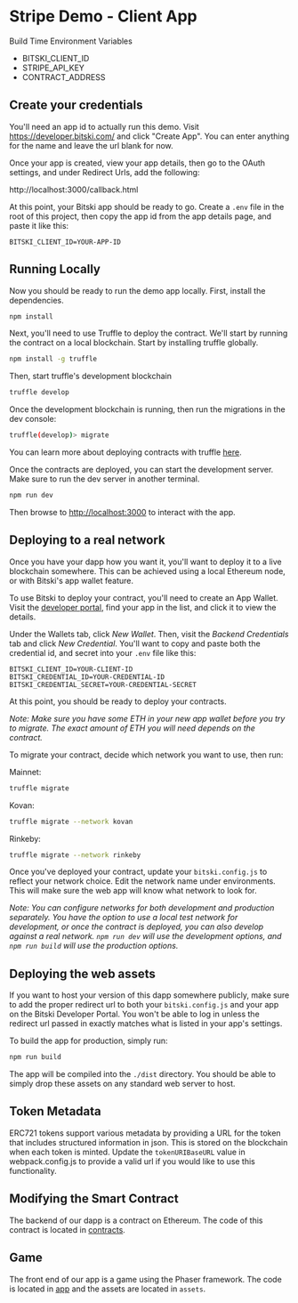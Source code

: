 # Stripe Demo - Client App

Build Time Environment Variables

- BITSKI_CLIENT_ID
- STRIPE_API_KEY
- CONTRACT_ADDRESS

## Create your credentials

You'll need an app id to actually run this demo. Visit https://developer.bitski.com/ and click "Create App". You can enter anything for the name and leave the url blank for now.

Once your app is created, view your app details, then go to the OAuth settings, and under Redirect Urls, add the following:

http://localhost:3000/callback.html

At this point, your Bitski app should be ready to go. Create a `.env` file in the root of this project, then copy the app id from the app details page, and paste it like this:

```
BITSKI_CLIENT_ID=YOUR-APP-ID
```

## Running Locally

Now you should be ready to run the demo app locally. First, install the dependencies.

```bash
npm install
```

Next, you'll need to use Truffle to deploy the contract. We'll start by running the contract on a local blockchain. Start by installing truffle globally.

```bash
npm install -g truffle
```

Then, start truffle's development blockchain

```bash
truffle develop
```

Once the development blockchain is running, then run the migrations in the dev console:

```bash
truffle(develop)> migrate
```

You can learn more about deploying contracts with truffle [here](http://truffleframework.com/docs/getting_started/migrations).

Once the contracts are deployed, you can start the development server. Make sure to run the dev server in another terminal.

```bash
npm run dev
```

Then browse to [http://localhost:3000](http://localhost:3000) to interact with the app.

## Deploying to a real network

Once you have your dapp how you want it, you'll want to deploy it to a live blockchain somewhere. This can be achieved using a local Ethereum node, or with Bitski's app wallet feature.

To use Bitski to deploy your contract, you'll need to create an App Wallet. Visit the [developer portal](https://developer.bitski.com), find your app in the list, and click it to view the details.

Under the Wallets tab, click _New Wallet_. Then, visit the _Backend Credentials_ tab and click _New Credential_. You'll want to copy and paste both the credential id, and secret into your `.env` file like this:

```
BITSKI_CLIENT_ID=YOUR-CLIENT-ID
BITSKI_CREDENTIAL_ID=YOUR-CREDENTIAL-ID
BITSKI_CREDENTIAL_SECRET=YOUR-CREDENTIAL-SECRET
```

At this point, you should be ready to deploy your contracts.

_Note: Make sure you have some ETH in your new app wallet before you try to migrate. The exact amount of ETH you will need depends on the contract._

To migrate your contract, decide which network you want to use, then run:

Mainnet:
```bash
truffle migrate
```

Kovan:
```bash
truffle migrate --network kovan
```

Rinkeby:
```bash
truffle migrate --network rinkeby
```

Once you've deployed your contract, update your `bitski.config.js` to reflect your network choice. Edit the network name under environments. This will make sure the web app will know what network to look for.

_Note: You can configure networks for both development and production separately. You have the option to use a local test network for development, or once the contract is deployed, you can also develop against a real network. `npm run dev` will use the development options, and `npm run build` will use the production options._

## Deploying the web assets

If you want to host your version of this dapp somewhere publicly, make sure to add the proper redirect url to both your `bitski.config.js` and your app on the Bitski Developer Portal. You won't be able to log in unless the redirect url passed in exactly matches what is listed in your app's settings.

To build the app for production, simply run:

```bash
npm run build
```

The app will be compiled into the `./dist` directory. You should be able to simply drop these assets on any standard web server to host.

## Token Metadata

ERC721 tokens support various metadata by providing a URL for the token that includes structured information in json. This is stored on the blockchain when each token is minted. Update the `tokenURIBaseURL` value in webpack.config.js to provide a valid url if you would like to use this functionality.

## Modifying the Smart Contract

The backend of our dapp is a contract on Ethereum. The code of this contract is located in [contracts](contracts/).

## Game

The front end of our app is a game using the Phaser framework. The code is located in [app](app/) and the assets are located in ```assets```.
